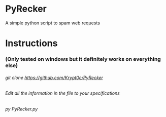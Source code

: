 # PyRecker
A simple python script to spam web requests

# Instructions
### (Only tested on windows but it definitely works on everything else)
###### git clone https://github.com/Krypt0c/PyRecker
###### Edit all the information in the file to your specifications
###### py PyRecker.py
